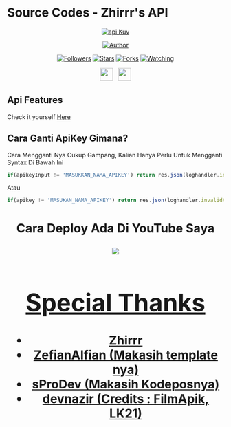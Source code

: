 
 
# Source Codes - Zhirrr's API
<p align="center">
<a href="#"><img title="api Kuv" src="https://img.shields.io/badge/KUVIANTIINDONESIANET Api-blue?colorA=%23ff0000&colorB=%23017e40&style=for-the-badge"></a>
</p>
<p align="center">
<a href="https://github.com/KUVIANTIINDONESIANET"><img title="Author" src="https://img.shields.io/badge/Author-Zhirrr-orange.svg?style=for-the-badge&logo=github"></a>
</p>
<p align="center">
<a href="https://github.com/KUVIANTIINDONESIANET/followers"><img title="Followers" src="https://img.shields.io/github/followers/KUVIANTIINDONESIANET?color=red&style=flat-square"></a>
<a href="https://github.com/KUVIANTIINDONESIANET/api-zeeoneofc/stargazers/"><img title="Stars" src="https://img.shields.io/github/stars/KUVIANTIINDONESIANET/api-zeeoneofc?color=blue&style=flat-square"></a>
<a href="https://github.com/KUVIANTIINDONESIANET/api-zeeoneofc/network/members"><img title="Forks" src="https://img.shields.io/github/forks/KUVIANTIINDONESIANET/api-zeeoneofc?color=red&style=flat-square"></a>
<a href="https://github.com/KUVIANTIINDONESIANET/api-zeeoneofc/watchers"><img title="Watching" src="https://img.shields.io/github/watchers/KUVIANTIINDONESIANET/api-zeeoneofc?label=Watchers&color=blue&style=flat-square"></a>
</p>
<p align='center'>
   <a href="https://wa.me/message/6287717710182"><img height="30" src="https://c.top4top.io/p_1837yybbf0.jpeg"></a>&nbsp;&nbsp;
   <a href="https://instagram.com/rinkashikimoz_"><img height="30" src="https://raw.githubusercontent.com/TobyG74/TobyG74/main/instagram.jpg"></a>
</P>

## Api Features
Check it yourself [Here](https://cognita-key.herokuapp.com)


## Cara Ganti ApiKey Gimana?
Cara Mengganti Nya Cukup Gampang, Kalian Hanya Perlu Untuk Mengganti Syntax Di Bawah Ini
```js
if(apikeyInput != 'MASUKKAN_NAMA_APIKEY') return res.json(loghandler.invalidKey)
```
Atau

```js
if(apikey != 'MASUKAN_NAMA_APIKEY') return res.json(loghandler.invalidKey)
```
<h1 align="center"> Cara Deploy Ada Di YouTube Saya
<p align="center">
  <a href="https://youtu.be/TyNPsf_x0qE"><img src="https://img.shields.io/badge/-Youtube-red?style=flat-square&logo=youtube" /> <br>
  
</p>


# Special Thanks
- Zhirrr
- ZefianAlfian (Makasih template nya)
- sProDev (Makasih Kodeposnya)
- devnazir (Credits : FilmApik, LK21)

